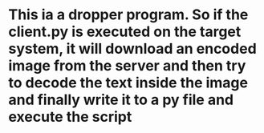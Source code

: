 # This ia a dropper program. So if the client.py is executed on the target system, it will download an encoded image from the server and then try to decode the text inside the image and finally write it to a py file and execute the script
